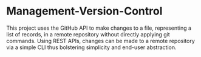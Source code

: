 # Management-Version-Control
This project uses the GitHub API to make changes to a file, representing a list of records, in a remote repository without directly applying git commands.
Using REST APIs, changes can be made to a remote repository via a simple CLI thus bolstering simplicity and end-user abstraction.
